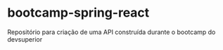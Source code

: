 # bootcamp-spring-react
Repositório para criação de uma API construída durante o bootcamp do devsuperior
